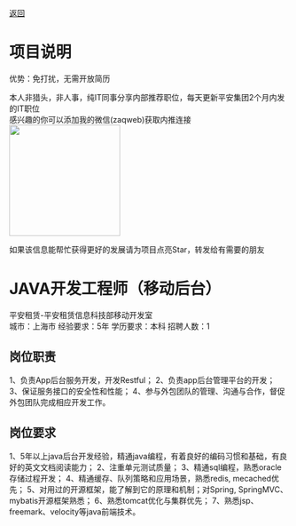 [返回](../../)

# 项目说明

优势：免打扰，无需开放简历

本人非猎头，非人事，纯IT同事分享内部推荐职位，每天更新平安集团2个月内发的IT职位  
感兴趣的你可以添加我的微信(zaqweb)获取内推连接  
<img src="https://github.com/zaqweb/PA-IT-JOBS/blob/master/WechatICode.jpeg"  height="200" width="200">

如果该信息能帮忙获得更好的发展请为项目点亮Star，转发给有需要的朋友

# JAVA开发工程师（移动后台）
平安租赁-平安租赁信息科技部移动开发室  
城市：上海市 经验要求：5年 学历要求：本科  招聘人数：1

## 岗位职责
1、负责App后台服务开发，开发Restful；
2、负责app后台管理平台的开发；
3、保证服务接口的安全性和性能；
4、参与外包团队的管理、沟通与合作，督促外包团队完成相应开发工作。

## 岗位要求
1、5年以上java后台开发经验，精通java编程，有着良好的编码习惯和基础，有良好的英文文档阅读能力；
2、注重单元测试质量；
3、精通sql编程，熟悉oracle存储过程开发；
4、精通缓存、队列策略和应用场景，熟悉redis, mecached优先；
5、对用过的开源框架，能了解到它的原理和机制；对Spring, SpringMVC、mybatis开源框架熟悉；
6、熟悉tomcat优化与集群优先；
7、熟悉jsp、freemark、velocity等java前端技术。




